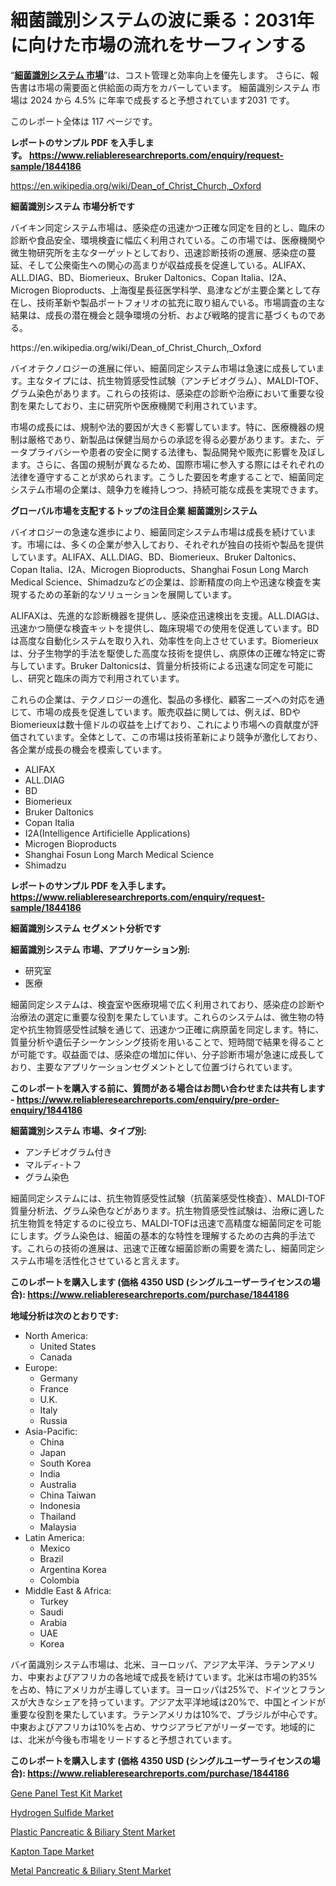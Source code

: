 <p><h1>細菌識別システムの波に乗る：2031年に向けた市場の流れをサーフィンする</h1></p><p>&ldquo;<strong><a href="https://www.reliableresearchreports.com/bacterial-identification-system-r1844186?utm_campaign=110&utm_medium=9&utm_source=Github&utm_content=ia&utm_term=09112024&utm_id=bacterial-identification-system">細菌識別システム 市場</a></strong>&rdquo;は、コスト管理と効率向上を優先します。 さらに、報告書は市場の需要面と供給面の両方をカバーしています。 細菌識別システム 市場は 2024 から 4.5% に年率で成長すると予想されています2031 です。</p>
<p>このレポート全体は 117 ページです。</p>
<p><strong>レポートのサンプル PDF を入手します。&nbsp;<a href="https://www.reliableresearchreports.com/enquiry/request-sample/1844186?utm_campaign=110&utm_medium=9&utm_source=Github&utm_content=ia&utm_term=09112024&utm_id=bacterial-identification-system">https://www.reliableresearchreports.com/enquiry/request-sample/1844186</a></strong></p>
<p><a href="https://en.wikipedia.org/wiki/Dean_of_Christ_Church,_Oxford?utm_campaign=110&utm_medium=9&utm_source=Github&utm_content=ia&utm_term=09112024&utm_id=bacterial-identification-system">https://en.wikipedia.org/wiki/Dean_of_Christ_Church,_Oxford</a></p>
<p><strong>細菌識別システム 市場分析です</strong></p>
<p><p>バイキン同定システム市場は、感染症の迅速かつ正確な同定を目的とし、臨床の診断や食品安全、環境検査に幅広く利用されている。この市場では、医療機関や微生物研究所を主なターゲットとしており、迅速診断技術の進展、感染症の蔓延、そして公衆衛生への関心の高まりが収益成長を促進している。ALIFAX、ALL.DIAG、BD、Biomerieux、Bruker Daltonics、Copan Italia、I2A、Microgen Bioproducts、上海復星長征医学科学、島津などが主要企業として存在し、技術革新や製品ポートフォリオの拡充に取り組んでいる。市場調査の主な結果は、成長の潜在機会と競争環境の分析、および戦略的提言に基づくものである。</p></p>
<p>https://en.wikipedia.org/wiki/Dean_of_Christ_Church,_Oxford</p>
<p><p>バイオテクノロジーの進展に伴い、細菌同定システム市場は急速に成長しています。主なタイプには、抗生物質感受性試験（アンチビオグラム）、MALDI-TOF、グラム染色があります。これらの技術は、感染症の診断や治療において重要な役割を果たしており、主に研究所や医療機関で利用されています。</p><p>市場の成長には、規制や法的要因が大きく影響しています。特に、医療機器の規制は厳格であり、新製品は保健当局からの承認を得る必要があります。また、データプライバシーや患者の安全に関する法律も、製品開発や販売に影響を及ぼします。さらに、各国の規制が異なるため、国際市場に参入する際にはそれぞれの法律を遵守することが求められます。こうした要因を考慮することで、細菌同定システム市場の企業は、競争力を維持しつつ、持続可能な成長を実現できます。</p></p>
<p><strong>グローバル市場を支配するトップの注目企業 細菌識別システム</strong></p>
<p><p>バイオロジーの急速な進歩により、細菌同定システム市場は成長を続けています。市場には、多くの企業が参入しており、それぞれが独自の技術や製品を提供しています。ALIFAX、ALL.DIAG、BD、Biomerieux、Bruker Daltonics、Copan Italia、I2A、Microgen Bioproducts、Shanghai Fosun Long March Medical Science、Shimadzuなどの企業は、診断精度の向上や迅速な検査を実現するための革新的なソリューションを展開しています。</p><p>ALIFAXは、先進的な診断機器を提供し、感染症迅速検出を支援。ALL.DIAGは、迅速かつ簡便な検査キットを提供し、臨床現場での使用を促進しています。BDは高度な自動化システムを取り入れ、効率性を向上させています。Biomerieuxは、分子生物学的手法を駆使した高度な技術を提供し、病原体の正確な特定に寄与しています。Bruker Daltonicsは、質量分析技術による迅速な同定を可能にし、研究と臨床の両方で利用されています。</p><p>これらの企業は、テクノロジーの進化、製品の多様化、顧客ニーズへの対応を通じて、市場の成長を促進しています。販売収益に関しては、例えば、BDやBiomerieuxは数十億ドルの収益を上げており、これにより市場への貢献度が評価されています。全体として、この市場は技術革新により競争が激化しており、各企業が成長の機会を模索しています。</p></p>
<p><ul><li>ALIFAX</li><li>ALL.DIAG</li><li>BD</li><li>Biomerieux</li><li>Bruker Daltonics</li><li>Copan Italia</li><li>I2A(Intelligence Artificielle Applications)</li><li>Microgen Bioproducts</li><li>Shanghai Fosun Long March Medical Science</li><li>Shimadzu</li></ul></p>
<p><strong>レポートのサンプル PDF を入手します。 <a href="https://www.reliableresearchreports.com/enquiry/request-sample/1844186?utm_campaign=110&utm_medium=9&utm_source=Github&utm_content=ia&utm_term=09112024&utm_id=bacterial-identification-system">https://www.reliableresearchreports.com/enquiry/request-sample/1844186</a></strong></p>
<p><strong>細菌識別システム セグメント分析です</strong></p>
<p><strong>細菌識別システム 市場、アプリケーション別:</strong></p>
<p><ul><li>研究室</li><li>医療</li></ul></p>
<p><p>細菌同定システムは、検査室や医療現場で広く利用されており、感染症の診断や治療法の選定に重要な役割を果たしています。これらのシステムは、微生物の特定や抗生物質感受性試験を通じて、迅速かつ正確に病原菌を同定します。特に、質量分析や遺伝子シーケンシング技術を用いることで、短時間で結果を得ることが可能です。収益面では、感染症の増加に伴い、分子診断市場が急速に成長しており、主要なアプリケーションセグメントとして位置づけられています。</p></p>
<p><strong>このレポートを購入する前に、質問がある場合はお問い合わせまたは共有します - <a href="https://www.reliableresearchreports.com/enquiry/pre-order-enquiry/1844186?utm_campaign=110&utm_medium=9&utm_source=Github&utm_content=ia&utm_term=09112024&utm_id=bacterial-identification-system">https://www.reliableresearchreports.com/enquiry/pre-order-enquiry/1844186</a></strong></p>
<p><strong>細菌識別システム 市場、タイプ別:</strong></p>
<p><ul><li>アンチビオグラム付き</li><li>マルディ-トフ</li><li>グラム染色</li></ul></p>
<p><p>細菌同定システムには、抗生物質感受性試験（抗菌薬感受性検査）、MALDI-TOF質量分析法、グラム染色などがあります。抗生物質感受性試験は、治療に適した抗生物質を特定するのに役立ち、MALDI-TOFは迅速で高精度な細菌同定を可能にします。グラム染色は、細菌の基本的な特性を理解するための古典的手法です。これらの技術の進展は、迅速で正確な細菌診断の需要を満たし、細菌同定システム市場を活性化させていると言えます。</p></p>
<p><strong>このレポートを購入します (価格 4350 USD (シングルユーザーライセンスの場合): <a href="https://www.reliableresearchreports.com/purchase/1844186?utm_campaign=110&utm_medium=9&utm_source=Github&utm_content=ia&utm_term=09112024&utm_id=bacterial-identification-system">https://www.reliableresearchreports.com/purchase/1844186</a></strong></p>
<p><strong>地域分析は次のとおりです:</strong></p>
<p><ul>
    <li>
        North America:
        <ul>
            <li>United States</li>
            <li>Canada</li>
        </ul>
    </li>
    <li>
        Europe:
        <ul>
            <li>Germany</li>
            <li>France</li>
            <li>U.K.</li>
            <li>Italy</li>
            <li>Russia</li>
        </ul>
    </li>
    <li>
        Asia-Pacific:
        <ul>
            <li>China</li>
            <li>Japan</li>
            <li>South Korea</li>
            <li>India</li>
            <li>Australia</li>
            <li>China Taiwan</li>
            <li>Indonesia</li>
            <li>Thailand</li>
            <li>Malaysia</li>
        </ul>
    </li>
    <li>
        Latin America:
        <ul>
            <li>Mexico</li>
            <li>Brazil</li>
            <li>Argentina Korea</li>
            <li>Colombia</li>
        </ul>
    </li>
    <li>
        Middle East & Africa:
        <ul>
            <li>Turkey</li>
            <li>Saudi</li>
            <li>Arabia</li>
            <li>UAE</li>
            <li>Korea</li>
        </ul>
    </li>
    </ul></p>
<p><p>バイ菌識別システム市場は、北米、ヨーロッパ、アジア太平洋、ラテンアメリカ、中東およびアフリカの各地域で成長を続けています。北米は市場の約35%を占め、特にアメリカが主導しています。ヨーロッパは25%で、ドイツとフランスが大きなシェアを持っています。アジア太平洋地域は20%で、中国とインドが重要な役割を果たしています。ラテンアメリカは10%で、ブラジルが中心です。中東およびアフリカは10%を占め、サウジアラビアがリーダーです。地域的には、北米が今後も市場をリードすると予想されています。</p></p>
<p><strong>このレポートを購入します (価格 4350 USD (シングルユーザーライセンスの場合): <a href="https://www.reliableresearchreports.com/purchase/1844186?utm_campaign=110&utm_medium=9&utm_source=Github&utm_content=ia&utm_term=09112024&utm_id=bacterial-identification-system">https://www.reliableresearchreports.com/purchase/1844186</a></strong></p>
<p><p><a href="https://issuu.com/reportprime-2/docs/gene-panel-test-kit-market-size-203_a828465e6ad379?utm_campaign=110&utm_medium=9&utm_source=Github&utm_content=ia&utm_term=09112024&utm_id=bacterial-identification-system">Gene Panel Test Kit Market</a></p><p><a href="https://github.com/lambertr3e8v/Market-Research-Report-List-1/blob/main/hydrogen-sulfide-market.md?utm_campaign=110&utm_medium=9&utm_source=Github&utm_content=ia&utm_term=09112024&utm_id=bacterial-identification-system">Hydrogen Sulfide Market</a></p><p><a href="https://issuu.com/reportprime-2/docs/plastic-pancreatic-biliary-stent-ma_29360a52300ce7?utm_campaign=110&utm_medium=9&utm_source=Github&utm_content=ia&utm_term=09112024&utm_id=bacterial-identification-system">Plastic Pancreatic & Biliary Stent Market</a></p><p><a href="https://github.com/WayneGriffin411/Market-Research-Report-List-1/blob/main/kapton-tape-market.md?utm_campaign=110&utm_medium=9&utm_source=Github&utm_content=ia&utm_term=09112024&utm_id=bacterial-identification-system">Kapton Tape Market</a></p><p><a href="https://issuu.com/reportprime-2/docs/metal-pancreatic-biliary-stent-mark_190b1e8fbd22c5?utm_campaign=110&utm_medium=9&utm_source=Github&utm_content=ia&utm_term=09112024&utm_id=bacterial-identification-system">Metal Pancreatic & Biliary Stent Market</a></p></p>